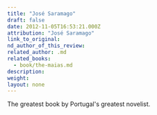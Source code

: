 ```yaml
---
title: "José Saramago"
draft: false
date: 2012-11-05T16:53:21.000Z
attribution: "José Saramago"
link_to_original:
nd_author_of_this_review:
related_author: .md
related_books:
  - book/the-maias.md
description:
weight:
layout: none
---
```

The greatest book by Portugal's greatest novelist.

